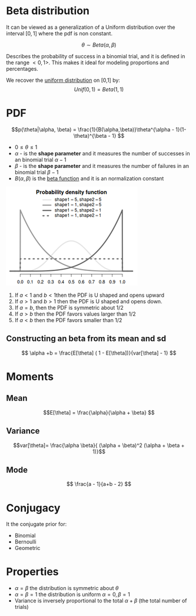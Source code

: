 # Beta distribution
It can be viewed as a generalization of a Uniform distribution over the interval $[0,1]$ where the pdf is non constant. 

$$\theta \sim Beta(\alpha, \beta)​$$

Describes the probability of success in a binomial trial, and it is defined in the range $<0,1>$. This makes it ideal for modeling proportions and percentages. 

We recover the [uniform distribution](uniform_distribution.md) on [0,1] by:
$$
Unif(0,1) = Beta(1,1)
$$

# PDF
$$p(\theta|\alpha, \beta) = \frac{1}{B(\alpha,\beta)}\theta^{\alpha - 1}(1-\theta)^{\beta - 1} $$
* $0 \le \theta \le 1$
* $\alpha$ - is the **shape parameter** and it measures the number of successes in an binomial trial $\alpha -1$ 
* $\beta$ - is the **shape parameter** and it measures the number of failures in an binomial trial $\beta -1$ 
* $B(\alpha,\beta)$ is the [beta function](./beta_function.md) and it is an normalization constant

![beta_distribution](../.images/beta_distribution.png)

1. If $a < 1$ and $b < 1$then the PDF is U shaped and opens upward
2. If $a > 1$ and $b > 1$ then the PDF is U shaped and opens down.
3. If $a = b$, then the PDF is symmetric about $1/2$ 
4. If $a > b$ then the PDF favors values larger than $1/2$
5. If $a < b$ then the PDF favors smaller than $1/2$

## Constructing an beta from its mean and sd

$$ \alpha +b = \frac{E[\theta] ( 1 - E[\theta])}{var[\theta] - 1} ​$$

# Moments

## Mean

$$E[\theta] = \frac{\alpha}{\alpha + \beta} $$

## Variance

$$var[\theta]= \frac{\alpha \beta}{ (\alpha + \beta)^2 (\alpha + \beta + 1)}$$

## Mode
$$
\frac{a - 1}{a+b - 2}
$$

# Conjugacy
It the conjugate prior for:
* Binomial
* Bernoulli
* Geometric

# Properties
* $\alpha = \beta$  the distribution is symmetric about $\theta$
* $\alpha = \beta = 1$ the distribution is uniform $\alpha = 0, \beta =1$
* Variance is inversely proportional to the total $\alpha + \beta$ (the total number of trials)